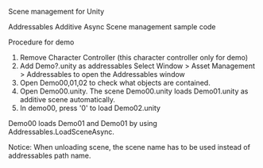 Scene management for Unity

Addressables Additive Async Scene management sample code


Procedure for demo
1. Remove Character Controller (this character controller only for demo)
2. Add Demo?.unity as addressables
   Select Window > Asset Management > Addressables to open the Addressables window
3. Open Demo00,01,02 to check what objects are contained.
4. Open Demo00.unity.
   The scene Demo00.unity loads Demo01.unity as additive scene automatically.
5. In demo00, press '0' to load Demo02.unity

Demo00 loads Demo01 and Demo01 by using Addressables.LoadSceneAsync.

Notice:
When unloading scene, the scene name has to be used instead of addressables path name.



